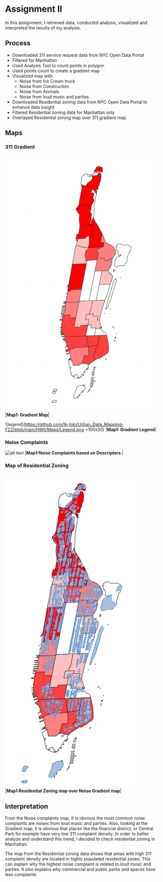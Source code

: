

# Assignment II

In this assignment, I retrieved data, conducted analysis, visualized and interpreted the results of my analysis.

## Process

* Downloaded 311 service request data from NYC Open Data Portal
* Filtered for Manhattan
* Used Analysis Tool to count points in polygon
* Used points count to create a gradient map
* Visualized map with
     * Noise from Ice Cream truck
     * Noise from Construction
     * Noise from Animals
     * Noise from loud music and parties
* Downloaded Residential zoning data from NYC Open Data Portal to enhance data insight
* Filtered Residential zoning data for Manhattan only
* Overlayed Residential zoning map over 311 gradient map
  




## Maps
### 311 Gradient
![map](https://github.com/tk-tobi/Urban_Data_Mapping-F22/blob/main/HWII/Maps/Gradient.png)
|<b>Map1: Gradient Map</b>|

![legend](https://github.com/tk-tobi/Urban_Data_Mapping-F22/blob/main/HWII/Maps/Legend.png   =100x20)
|<b>Map1: Gradient Legend</b>|

### Noise Complaints
![alt text](https://github.com/tk-toi/Urban_Data_Mapping-F22/blob/main/HWII/Maps/Loud%20Music.png)
|<b>Map1:Noise Complaints based on Descriptors </b>|


### Map of Residential Zoning
![map](https://github.com/tk-tobi/Urban_Data_Mapping-F22/blob/main/HWII/Maps/Residential%20on%20Gradient.png)
|<b>Map1:Residential Zoning map over Noise Gradient map</b>|

## Interpretation 

From the Noise complaints map, it is obvious the most common noise complaints are noises from loud music and parties. Also, looking at the Gradient map, it is obvious that places like the financial district, or Central Park for example have very low 311 complaint density. In order to better analyze and understand this trend, I decided to check residential zoning in Manhattan. 

The map from the Residential zoning data shows that areas with high 311 complaint density are located in highly populated residential zones. This can explain why the highest noise complaint is related to loud music and parties. It also explains why commercial and public parks and spaces have less complaints.

